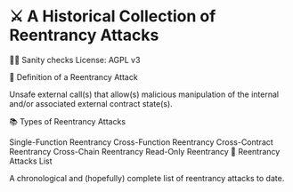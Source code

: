 # ⚔️ A Historical Collection of Reentrancy Attacks
👮‍♂️ Sanity checks License: AGPL v3

📌 Definition of a Reentrancy Attack

Unsafe external call(s) that allow(s) malicious manipulation of the internal and/or associated external contract state(s).

📚 Types of Reentrancy Attacks

Single-Function Reentrancy
Cross-Function Reentrancy
Cross-Contract Reentrancy
Cross-Chain Reentrancy
Read-Only Reentrancy
📜 Reentrancy Attacks List

A chronological and (hopefully) complete list of reentrancy attacks to date.
